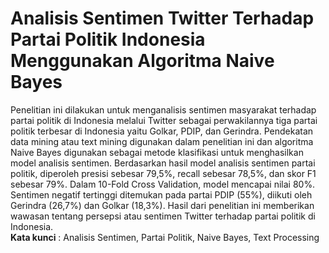 # Analisis Sentimen Twitter Terhadap Partai Politik Indonesia Menggunakan Algoritma Naive Bayes
Penelitian ini dilakukan untuk menganalisis sentimen masyarakat terhadap partai politik di Indonesia melalui Twitter sebagai perwakilannya tiga partai politik terbesar di Indonesia yaitu Golkar, PDIP, dan Gerindra. Pendekatan data mining atau text mining digunakan dalam penelitian ini dan algoritma Naive Bayes digunakan sebagai metode klasifikasi untuk menghasilkan model analisis sentimen. Berdasarkan hasil model analisis sentimen partai politik, diperoleh presisi sebesar 79,5%, recall sebesar 78,5%, dan skor F1 sebesar 79%. Dalam 10-Fold Cross Validation, model mencapai nilai 80%. Sentimen negatif tertinggi ditemukan pada partai PDIP (55%), diikuti oleh Gerindra (26,7%) dan Golkar (18,3%). Hasil dari penelitian ini memberikan wawasan tentang persepsi atau sentimen Twitter terhadap partai politik di Indonesia.
<br>
**Kata kunci** : Analisis Sentimen, Partai Politik, Naive Bayes, Text Processing
